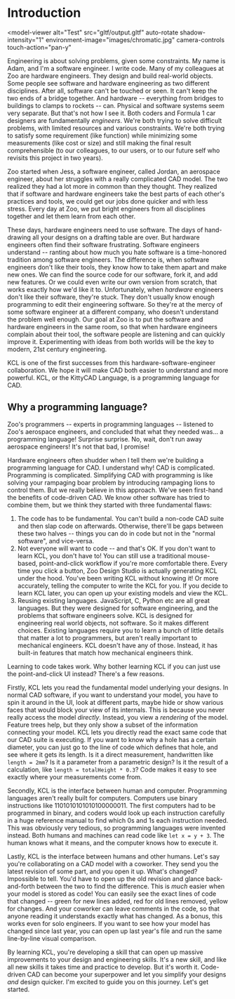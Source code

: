 # Introduction

<script type="module" src="scripts/model-viewer.min.js"></script>
<model-viewer
  alt="Test"
  src="gltf/output.gltf"
  auto-rotate
  shadow-intensity="1"
  environment-image="images/chromatic.jpg"
  camera-controls
  touch-action="pan-y"
>
</model-viewer>

Engineering is about solving problems, given some constraints. My name is Adam, and I'm a software engineer. I write code. Many of my colleagues at Zoo are hardware engineers. They design and build real-world objects. Some people see software and hardware engineering as two different disciplines. After all, software can't be touched or seen. It can't keep the two ends of a bridge together. And hardware -- everything from bridges to buildings to clamps to rockets -- can. Physical and software systems seem very separate. But that's not how I see it. Both coders and Formula 1 car designers are fundamentally _engineers_. We're both trying to solve difficult problems, with limited resources and various constraints. We're both trying to satisfy some requirement (like function) while minimizing some measurements (like cost or size) and still making the final result comprehensible (to our colleagues, to our users, or to our future self who revisits this project in two years).

Zoo started when Jess, a software engineer, called Jordan, an aerospace engineer, about her struggles with a really complicated CAD model. The two realized they had a lot more in common than they thought. They realized that if software and hardware engineers take the best parts of each other's practices and tools, we could get our jobs done quicker and with less stress. Every day at Zoo, we put bright engineers from all disciplines together and let them learn from each other.

These days, hardware engineers need to use software. The days of hand-drawing all your designs on a drafting table are over. But hardware engineers often find their software frustrating. Software engineers understand -- ranting about how much you hate software is a time-honored tradition among software engineers. The difference is, when software engineers don't like their tools, they know how to take them apart and make new ones. We can find the source code for our software, fork it, and add new features. Or we could even write our own version from scratch, that works exactly how we'd like it to. Unfortunately, when _hardware_ engineers don't like their software, they're stuck. They don't usually know enough programming to edit their engineering software. So they're at the mercy of some software engineer at a different company, who doesn't understand the problem well enough. Our goal at Zoo is to put the software and hardware engineers in the same room, so that when hardware engineers complain about their tool, the software people are listening and can quickly improve it. Experimenting with ideas from both worlds will be the key to modern, 21st century engineering.

KCL is one of the first successes from this hardware-software-engineer collaboration. We hope it will make CAD both easier to understand and more powerful. KCL, or the KittyCAD Language, is a programming language for CAD.

## Why a programming language?

Zoo's programmers -- experts in programming languages -- listened to Zoo's aerospace engineers, and concluded that what they needed was... a programming language! Surprise surprise. No, wait, don't run away aerospace engineers! It's not that bad, I promise!

Hardware engineers often shudder when I tell them we're building a programming language for CAD. I understand why! CAD is complicated. Programming is complicated. Simplifying CAD with programming is like solving your rampaging boar problem by introducing rampaging lions to control them. But we really believe in this approach. We've seen first-hand the benefits of code-driven CAD. We know other software has tried to combine them, but we think they started with three fundamental flaws:

1. The code has to be fundamental. You can't build a non-code CAD suite and then slap code on afterwards. Otherwise, there'll be gaps between these two halves -- things you can do in code but not in the "normal software", and vice-versa.
2. Not everyone will want to code -- and that's OK. If you don't want to learn KCL, you don't have to! You can still use a traditional mouse-based, point-and-click workflow if you're more comfortable there. Every time you click a button, Zoo Design Studio is actually generating KCL under the hood. You've been writing KCL without knowing it! Or more accurately, telling the computer to write the KCL for you. If you decide to learn KCL later, you can open up your existing models and view the KCL.
3. Reusing existing languages. JavaScript, C, Python etc are all great languages. But they were designed for software engineering, and the problems that software engineers solve. KCL is designed for engineering real world objects, not software. So it makes different choices. Existing languages require you to learn a bunch of little details that matter a lot to programmers, but aren't really important to mechanical engineers. KCL doesn't have any of those. Instead, it has built-in features that match how mechanical engineers think.

Learning to code takes work. Why bother learning KCL if you can just use the point-and-click UI instead? There's a few reasons.

Firstly, KCL lets you read the fundamental model underlying your designs. In normal CAD software, if you want to understand your model, you have to spin it around in the UI, look at different parts, maybe hide or show various faces that would block your view of its internals. This is because you never really access the model _directly_. Instead, you view a _rendering_ of the model. Feature trees help, but they only show a subset of the information connecting your model. KCL lets you directly read the exact same code that our CAD suite is executing. If you want to know why a hole has a certain diameter, you can just go to the line of code which defines that hole, and see where it gets its length. Is it a direct measurement, handwritten like `length = 2mm`? Is it a parameter from a parametric design? Is it the result of a calculation, like `length = totalHeight * 0.3`? Code makes it easy to see exactly where your measurements come from.

Secondly, KCL is the interface between human and computer. Programming languages aren't really built for computers. Computers use binary instructions like 1101010101010100000011. The first computers had to be programmed in binary, and coders would look up each instruction carefully in a huge reference manual to find which 0s and 1s each instruction needed. This was obviously very tedious, so programming languages were invented instead. Both humans and machines can read code like `let x = y + 3`. The human knows what it means, and the computer knows how to execute it.

Lastly, KCL is the interface between humans and other humans. Let's say you're collaborating on a CAD model with a coworker. They send you the latest revision of some part, and you open it up. What's changed? Impossible to tell. You'd have to open up the old revision and glance back-and-forth between the two to find the difference. This is _much_ easier when your model is stored as code! You can easily see the exact lines of code that changed -- green for new lines added, red for old lines removed, yellow for changes. And your coworker can leave comments in the code, so that anyone reading it understands exactly what has changed. As a bonus, this works even for solo engineers. If you want to see how your model has changed since last year, you can open up last year's file and run the same line-by-line visual comparison.

By learning KCL, you're developing a skill that can open up massive improvements to your design and engineering skills. It's a new skill, and like all new skills it takes time and practice to develop. But it's worth it. Code-driven CAD can become your superpower and let you simplify your designs _and_ design quicker. I'm excited to guide you on this journey. Let's get started.
